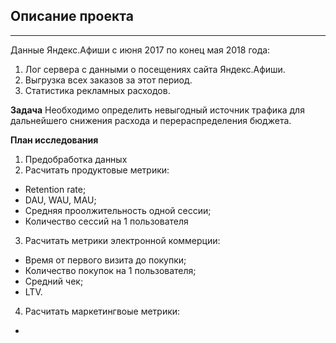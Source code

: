 ## Описание проекта
***
Данные Яндекс.Афиши с июня 2017 по конец мая 2018 года:
1. Лог сервера с данными о посещениях сайта Яндекс.Афиши.  
2. Выгрузка всех заказов за этот период.  
3. Cтатистика рекламных расходов. 

**Задача**
Необходимо определить невыгодный источник трафика для дальнейшего снижения расхода и перераспределения бюджета.

**План исследования**
1. Предобработка данных
2. Расчитать продуктовые метрики:
  - Retention rate;
  - DAU, WAU, MAU;
  - Средняя проолжительность одной сессии;
  - Количество сессий на 1 пользователя
3. Расчитать метрики электронной коммерции:
  - Время от первого визита до покупки;
  - Количество покупок на 1 пользователя;
  - Средний чек;
  - LTV.
4. Расчитать маркетингвоые метрики:
  -
